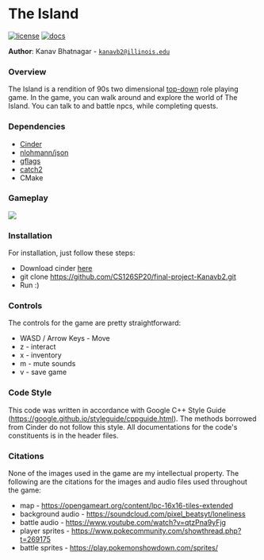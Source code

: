 # The Island

[![license](https://img.shields.io/badge/license-MIT-green)](LICENSE)
[![docs](https://img.shields.io/badge/docs-yes-brightgreen)](docs/README.md)

**Author**: Kanav Bhatnagar - [`kanavb2@illinois.edu`](mailto:kanavb2@illinois.edu)

### Overview
The Island is a rendition of 90s two dimensional [top-down](https://en.wikipedia.org/wiki/Video_game_graphics#Top-down_perspective) role playing game. In the game, you can walk around and explore the world of The Island. You can talk to and battle npcs, while completing quests.

### Dependencies
* [Cinder](https://libcinder.org/)
* [nlohmann/json](https://github.com/nlohmann/json)
* [gflags](https://github.com/gflags/gflags)
* [catch2](https://github.com/catchorg/Catch2)
* CMake

### Gameplay

![](https://github.com/CS126SP20/final-project-Kanavb2/blob/master/The%20Island.gif)

### Installation
For installation, just follow these steps:

* Download cinder [here](https://libcinder.org/download)
* git clone https://github.com/CS126SP20/final-project-Kanavb2.git
* Run :)

### Controls
The controls for the game are pretty straightforward:

* WASD / Arrow Keys - Move
* z - interact
* x - inventory
* m - mute sounds
* v - save game

### Code Style
This code was written in accordance with Google C++ Style Guide (https://google.github.io/styleguide/cppguide.html). The methods borrowed from Cinder do not follow this style. All documentations for the code's constituents is in the header files.

### Citations
None of the images used in the game are my intellectual property. The following are the citations for the images and audio files used throughout the game:

* map - https://opengameart.org/content/lpc-16x16-tiles-extended
* background audio - https://soundcloud.com/pixel_beatsyt/loneliness
* battle audio - https://www.youtube.com/watch?v=qtzPna9yFjg
* player sprites - https://www.pokecommunity.com/showthread.php?t=269175
* battle sprites - https://play.pokemonshowdown.com/sprites/

